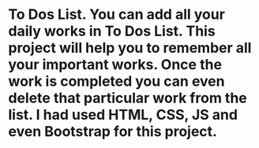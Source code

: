 # To Dos List. You can add all your daily works in To Dos List. This project will help you to remember all your important works. Once the work is completed you can even delete that particular work from the list. I had used HTML, CSS, JS and even Bootstrap for this project.
